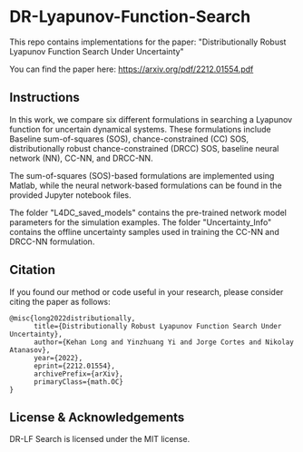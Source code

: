 # DR-Lyapunov-Function-Search
This repo contains implementations for the paper: "Distributionally Robust Lyapunov Function Search Under Uncertainty"

You can find the paper here: https://arxiv.org/pdf/2212.01554.pdf

## Instructions
In this work, we compare six different formulations in searching a Lyapunov function for uncertain dynamical systems. These formulations include Baseline sum-of-squares (SOS), chance-constrained (CC) SOS, distributionally robust chance-constrained (DRCC) SOS, baseline neural network (NN), CC-NN, and DRCC-NN.

The sum-of-squares (SOS)-based formulations are implemented using Matlab, while the neural network-based formulations can be found in the provided Jupyter notebook files.

The folder "L4DC_saved_models" contains the pre-trained network model parameters for the simulation examples. The folder "Uncertainty_Info" contains the offline uncertainty samples used in training the CC-NN and DRCC-NN formulation.

## Citation

If you found our method or code useful in your research, please consider citing the paper as follows:

```
@misc{long2022distributionally,
      title={Distributionally Robust Lyapunov Function Search Under Uncertainty}, 
      author={Kehan Long and Yinzhuang Yi and Jorge Cortes and Nikolay Atanasov},
      year={2022},
      eprint={2212.01554},
      archivePrefix={arXiv},
      primaryClass={math.OC}
}
```


## License & Acknowledgements

DR-LF Search is licensed under the MIT license. 
